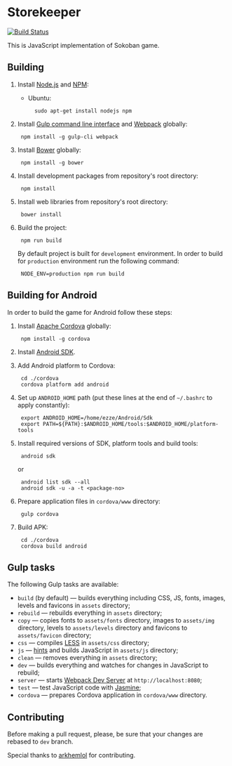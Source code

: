 # Storekeeper

[![Build Status](https://travis-ci.org/ezze/storekeeper.svg?branch=master)](https://travis-ci.org/ezze/storekeeper)

This is JavaScript implementation of Sokoban game.

## Building

1. Install [Node.js](https://nodejs.org/) and [NPM](http://npmjs.com/):

    - Ubuntu:

            sudo apt-get install nodejs npm

2. Install [Gulp command line interface](http://gulpjs.com/) and [Webpack](https://webpack.github.io/) globally:

        npm install -g gulp-cli webpack

3. Install [Bower](http://bower.io/) globally:

        npm install -g bower

4. Install development packages from repository's root directory:

        npm install

5. Install web libraries from repository's root directory:

        bower install

6. Build the project:

        npm run build

    By default project is built for `development` environment. In order to build for `production` environment run
the following command:

        NODE_ENV=production npm run build
               
## Building for Android

In order to build the game for Android follow these steps:

1. Install [Apache Cordova](https://cordova.apache.org/) globally:

        npm install -g cordova

2. Install [Android SDK](https://developer.android.com/studio/index.html). 
        
3. Add Android platform to Cordova:

        cd ./cordova
        cordova platform add android
        
4. Set up `ANDROID_HOME` path (put these lines at the end of `~/.bashrc` to apply constantly):

        export ANDROID_HOME=/home/ezze/Android/Sdk
        export PATH=${PATH}:$ANDROID_HOME/tools:$ANDROID_HOME/platform-tools

5. Install required versions of SDK, platform tools and build tools:

        android sdk

    or
     
        android list sdk --all
        android sdk -u -a -t <package-no>             

6. Prepare application files in `cordova/www` directory:

        gulp cordova

7. Build APK:

        cd ./cordova
        cordova build android
                       
## Gulp tasks

The following Gulp tasks are available:

- `build` (by default) — builds everything including CSS, JS, fonts, images, levels and favicons in `assets` directory;
- `rebuild` — rebuilds everything in `assets` directory;
- `copy` — copies fonts to `assets/fonts` directory, images to `assets/img` directory, levels to `assets/levels`
directory and favicons to `assets/favicon` directory;
- `css` — compiles [LESS](http://lesscss.org/) in `assets/css` directory;
- `js` — [hints](http://jshint.com/) and builds JavaScript in `assets/js` directory;
- `clean` — removes everything in `assets` directory;
- `dev` — builds everything and watches for changes in JavaScript to rebuild;
- `server` — starts [Webpack Dev Server](https://webpack.github.io/docs/webpack-dev-server.html) at `http://localhost:8080`;
- `test` — test JavaScript code with [Jasmine](http://jasmine.github.io/);
- `cordova` — prepares Cordova application in `cordova/www` directory.

## Contributing

Before making a pull request, please, be sure that your changes are rebased to `dev` branch.

Special thanks to [arkhemlol](https://github.com/arkhemlol) for contributing.
